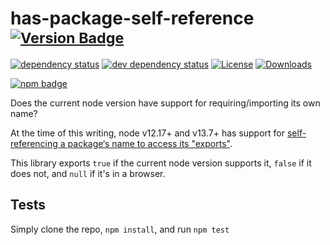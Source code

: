 
# has-package-self-reference <sup>[![Version Badge][npm-version-svg]][package-url]</sup>

[![dependency status][deps-svg]][deps-url]
[![dev dependency status][dev-deps-svg]][dev-deps-url]
[![License][license-image]][license-url]
[![Downloads][downloads-image]][downloads-url]

[![npm badge][npm-badge-png]][package-url]

Does the current node version have support for requiring/importing its own name?

At the time of this writing, node v12.17+ and v13.7+ has support for [self-referencing a package‘s name to access its "exports"](https://nodejs.org/api/esm.html#esm_self_referencing_a_package_using_its_name).

This library exports `true` if the current node version supports it, `false` if it does not, and `null` if it's in a browser.

## Tests
Simply clone the repo, `npm install`, and run `npm test`

[package-url]: https://npmjs.org/package/has-package-self-reference
[npm-version-svg]: https://versionbadg.es/inspect-js/has-package-self-reference.svg
[deps-svg]: https://david-dm.org/inspect-js/has-package-self-reference.svg
[deps-url]: https://david-dm.org/inspect-js/has-package-self-reference
[dev-deps-svg]: https://david-dm.org/inspect-js/has-package-self-reference/dev-status.svg
[dev-deps-url]: https://david-dm.org/inspect-js/has-package-self-reference#info=devDependencies
[npm-badge-png]: https://nodei.co/npm/has-package-self-reference.png?downloads=true&stars=true
[license-image]: https://img.shields.io/npm/l/has-package-self-reference.svg
[license-url]: LICENSE
[downloads-image]: https://img.shields.io/npm/dm/has-package-self-reference.svg
[downloads-url]: https://npm-stat.com/charts.html?package=has-package-self-reference
